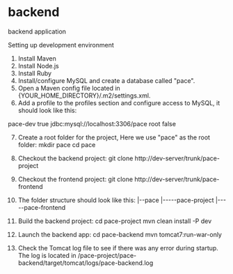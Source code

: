 # backend
backend application

Setting up development environment
1. Install Maven
2. Install Node.js
3. Install Ruby
4. Install/configure MySQL and create a database called "pace".
5. Open a Maven config file located in {YOUR_HOME_DIRECTORY}/.m2/settings.xml.
6. Add a profile to the profiles section and configure access to MySQL, it should look like
this:
<profiles>
<profile>
<id>pace-dev</id>
<activation>
<activeByDefault>true</activeByDefault>
</activation>
<properties>
<jdbc.url>jdbc:mysql://localhost:3306/pace</jdbc.url>
<jdbc.username>root</jdbc.username>
<jdbc.password></jdbc.password>
<xsrf.protection>false</xsrf.protection>
</properties>
</profile>
</profiles>

7. Create a root folder for the project, Here we use "pace" as the root folder:
mkdir pace
cd pace

8. Checkout the backend project:
git clone http://dev-server/trunk/pace-project

9. Checkout the frontend project:
git clone http://dev-server/trunk/pace-frontend

10. The folder structure should look like this:
|--pace
|-----pace-project
|-----pace-frontend

11. Build the backend project:
cd pace-project
mvn clean install -P dev

12. Launch the backend app:
cd pace-backend
mvn tomcat7:run-war-only

13. Check the Tomcat log file to see if there was any error during startup. The log is located
in /pace-project/pace-backend/target/tomcat/logs/pace-backend.log
